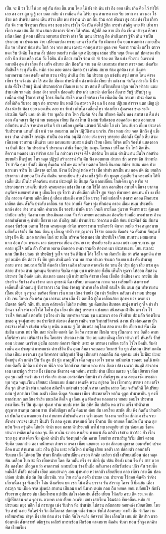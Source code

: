 เป็น
จะ
มี
ว่า
ไป
ให้
มา
อยู่
กัน
ต้อง
ขึ้น
ตาม
โดย
ใช้
ยัง
ทำ
ฉัน
เข้า
ถึง
ออก
เห็น
เกิด
คือ
ไว้
ทำให้
เลย
ลง
อาจ
ถูก
ดู
รู้
เอา
บอก
กลับ
นำ
เหมือน
คิด
ได้รับ
พูด
สามารถ
เคย
รับ
อยาก
คง
หา
มอง
ใช่
ช่วย
พอ
สำหรับ
แสดง
เดิน
สร้าง
เสีย
พบ
ทำงาน
น่า
แก่
กิน
ร่วม
ควร
พัฒนา
สูง
ถาม
ส่ง
เริ่ม
เกี่ยวกับ
จัด
รวม
พิจารณา
เรียน
ตรง
ชอบ
ผ่าน
เข้าใจ
นั่ง
เปิด
ต่อไป
รู้สึก
กระทำ
สำคัญ
ตาย
ฟัง
เพิ่ม
ยา
เรียก
หมด
เล่น
ซื้อ
อ่าน
เสนอ
ต้องการ
รักษา
ใส่
พร้อม
ปฏิบัติ
ลด
ขาย
มัก
ติด
เขียน
ประชุม
ศึกษา
ผลิต
เลือก
สู่
ตอบ
เปลี่ยน
พยายาม
ประจำ
เล่า
เก็บ
นอน
ปรากฏ
ถือ
ดำเนินการ
รู้จัก
เกิน
จำเป็น
ประกอบ
พา
ประมาณ
ง่าย
เปลี่ยนแปลง
ทราบ
แทน
เชื่อ
หัน
จับ
เดินทาง
ยืน
ยอม
แตกต่าง
กลายเป็น
ยิ้ม
รอ
บริหาร
ย่อม
ต้น
ใกล้
วาง
หาย
สอน
เฉพาะ
ควบคุม
สวย
ดูแล
เจอ
จัดการ
รวมทั้ง
แก้ไข
ตรวจ
แดง
รีบ
บังคับ
โต
ขาด
สั่ง
ปล่อย
ยอมรับ
เหลือ
คุย
สนับสนุน
เสมอ
ปรับ
หยุด
ยังคง
แก้
ปกครอง
พัก
กลัว
นึก
ช่วยเหลือ
เน้น
วิ่ง
ได้ยิน
นับ
ถือว่า
สนใจ
ร้อน
ดำ
จำ
ร้อง
ตก
ปิด
แบ่ง
หัวเราะ
วิเคราะห์
หมายถึง
สุด
ต่ำ
เลี้ยง
ทิ้ง
เสร็จ
อธิบาย
เลิก
ป้องกัน
จ่าย
ชน
ค้า
เหมาะสม
ทำการ
ตรวจสอบ
ส่งเสริม
ตัดสินใจ
ระบุ
ตัด
ยื่น
หนัก
รอง
คอย
ตกลง
ติดต่อ
บ้า
เตรียม
สบาย
ห้าม
ถูกต้อง
เบา
สังเกต
หมายความ
ลอง
สงสัย
คล้าย
ชวน
เจริญ
ดำเนิน
ย้าย
ลืม
ประสบ
ลุก
แข่งขัน
สรุป
ขยาย
โดน
ดำรง
เที่ยว
ช้า
หวัง
ชม
ฆ่า
ไร้
สม
ลึก
มั่นคง
ทำหน้าที่
แต่ง
แต่งตั้ง
เงียบ
ซ้ำ
แต่งงาน
จำกัด
กล่าวถึง
ชี้
ฝึก
แปล
ตั้งใจ
เรียนรู้
พิมพ์
ประกอบด้วย
เปิดเผย
เยอะ
ซา
สอบ
ตี
เปรียบเทียบ
ปลูก
พอใจ
ทำลาย
แถม
ข้าม
เอ่ย
ระ
หลับ
ส่งผล
อ้าง
หายใจ
ปลอดภัย
ประ
เก่ง
แนะนำ
ต่อเนื่อง
สื่อสาร
รับรู้
ปรับปรุง
ดูเหมือน
ต่อสู้
ให้การ
เข้าสู่
โกรธ
ยืนยัน
สำเร็จ
คาด
เรียกร้อง
เจ็บ
เพิ่มเติม
ตื่น
กระทบ
ชำระ
ติดตาม
ก่อให้เกิด
รับรอง
สนุก
ก่อ
กระจาย
บิน
พอดี
ยึด
สะดวก
ดึง
แล
ยิง
ถอน
ปฏิเสธ
สำรวจ
แตก
เชิญ
มุ่ง
ล้าง
นำเข้า
ท้อง
ย่อย
มองเห็น
ลอย
ทา
จัดทำ
เติบโต
เคลื่อนไหว
ท่องเที่ยว
คุ้มครอง
ชนะ
ระวัง
ประเมิน
จัดตั้ง
แอบ
ล่า
ลับ
ร้าย
พูดถึง
ฝาก
ไหว
เริ่มต้น
จ้าง
สิ้น
ปรึกษา
คิดถึง
หลง
สมรส
เซ
ดื่ม
ส่งออก
ดัน
หนาว
พิสูจน์
ทน
ขอบคุณ
เทียบ
ขัด
ลงโทษ
ติ
ผสม
รับผิดชอบ
สอดคล้อง
มอบ
ออกแบบ
กลับบ้าน
แน่ใจ
จำหน่าย
เสริม
ริ
ปา
เหนื่อย
ผูกพัน
แล้วแต่
วินิจฉัย
ไล่
เช่า
โอน
ขับรถ
เยี่ยม
ประสงค์
รับประทาน
แทนที่
เฝ้า
แพ้
วาด
สอบสวน
ตกใจ
ปฏิบัติงาน
ยกเว้น
เรียง
หลบ
ถ่าย
จอด
นึกถึง
สู้
แข็งแรง
ปวด
น่าสนใจ
กระตุ้น
ทำเป็น
อด
เต้น
อนุมัติ
ถวาย
เร่ง
บรรจุ
บรรยาย
เลือกตั้ง
นับถือ
สืบ
สวม
เห็นชอบ
รวบรวม
เห็นด้วย
เฉย
มอบหมาย
เหมาะ
แต่งตัว
เรียบ
เตือน
โปรด
พยัก
ร้องไห้
แสดงออก
จง
ยินดี
ฟ้อง
ก้ม
ประสาน
รี่
ปรารถนา
คำนึง
ขึ้นอยู่กับ
ลงทุน
โฆษณา
บริโภค
ชัก
ไหว้
คิดเห็น
ตีความ
ทดลอง
เผา
ทำร้าย
ฉาย
โน
กล่าวหา
เจรจา
ดีใจ
ต่อต้าน
โท
แน่น
ดำเนินงาน
มั่นใจ
ก่อสร้าง
ขยายตัว
ฟื้นฟู
แย่
โทร
หลุด
ปฏิรูป
สร้างสรรค์
ทัน
ดับ
พึง
ตอบแทน
ลำบาก
ซัก
เคารพ
ชิน
ก้าวหน้า
โซ
กำจัด
คุม
ปรับตัว
มีอายุ
ตื่นเต้น
ขอโทษ
ตะ
ขยับ
ทดสอบ
โชคดี
ยินยอม
สมัคร
สะสม
ทอด
ป่วย
แสวงหา
จารึก
โย
เด็ดขาด
ตะโกน
กังวล
ยิ่งใหญ่
หล่อ
คว้า
เบื่อ
ทำท่า
ตกเป็น
ลบ
กอด
ถัด
ล้ม
ยกเลิก
ปราศจาก
ถ่ายทอด
ปัก
สั่น
ตัดสิน
จดทะเบียน
ขับ
ค้าง
แข็ง
รู้ตัว
หัก
พูดคุย
สูญเสีย
ริน
ตระหนัก
ได้ที่
เฉลี่ย
เติม
เป็นไร
เดือดร้อน
อบรม
ประพฤติ
ชิง
สิ้นสุด
กัด
แลกเปลี่ยน
ใกล้เคียง
ผูก
หารือ
จา
ประกอบการ
บาดเจ็บ
นับว่า
ครอบครอง
แข่ง
เบิก
เห
สบ
ใช้ได้
ลาก
ออกเสียง
สบายใจ
ชี้แจง
ยากจน
อนุรักษ์
เผยแพร่
ส่าย
ชู
เชื่อมโยง
ยุ่ง
ชื่อว่า
ด่า
คัดเลือก
เสียใจ
สูบ
จำคุก
พิพากษา
ทดแทน
ย้ำ
งง
เชื่อมั่น
ลาออก
ค้นพบ
หลีกเลี่ยง
กู้
เสื่อม
เข้มแข็ง
อาย
มีชื่อ
บรรลุ
ไหม้
แปลกใจ
สงสาร
คลอด
ฝึกอบรม
เกลียด
ซ่อน
สังกัด
ประดับ
เคลื่อน
รบ
จ้อง
อาบน้ำ
จัดหา
พุ่ง
พักผ่อน
ครอง
เชื่อม
หมุน
ประหยัด
แกล้ง
ส่อง
ย่าง
บาน
พลิก
คำนวณ
ฝัง
รองรับ
บำบัด
บวก
โจมตี
กระโดด
วุ่นวาย
จัดสรร
แวะ
คุ้นเคย
ปกป้อง
เผชิญ
จัดงาน
เผย
ประเมินผล
ถอด
จัก
หิว
อพยพ
ตอบสนอง
ต้อนรับ
ร่วมมือ
กระทำการ
อ้วน
ออกกำลังกาย
ดุ
กำกับ
ซื้อขาย
เดา
บังเอิญ
สลับ
ปราบปราม
ว่าความ
ลงมือ
ย้อน
ประพันธ์
ต้ม
สับสน
สนอง
ซับซ้อน
อดทน
ใช้งาน
ครอบคลุม
สำนึก
พระราชทาน
ระมัดระวัง
ค้นหา
ยกมือ
ร่วง
สนุกสนาน
ผลักดัน
เข้าถึง
ลั่น
ล้อม
ซ้อน
ยุ
เลี้ยงดู
ทำตัว
ทำบุญ
เกรง
ใช้จ่าย
ตกแต่ง
ขัดแย้ง
จด
คัดค้าน
จับกุม
ขี่
บำรุง
ยืด
อิ่ม
เผลอ
ยกย่อง
โผล่
สะ
หมั้น
บริจาค
ร้องเพลง
ปน
ประทับใจ
เวียน
ทบทวน
ผสมผสาน
แจก
อ้อม
ก้อง
ทรมาน
เลว
ชอบธรรม
เยือน
อำนวย
เงย
ประทับ
ระงับ
ฉลอง
แย่ง
ถอย
รบกวน
ขุด
คลาย
ภูมิใจ
ถนัด
ลัก
ทักทาย
พลาด
ผิดพลาด
เหมา
รวมตัว
ต้องหา
เมา
ประสานงาน
โยน
ทะเลาะ
แกม
บันเทิง
ปลอม
ขำ
ประดิษฐ์
จูงใจ
จาง
ชิด
ตีพิมพ์
โค้ง
ใส่ใจ
จม
ผิดหวัง
ซึม
ฮา
ตรัส
หงุดหงิด
ถ่ายรูป
ละเมิด
ผัด
ต่อว่า
ขัง
บีบ
บูชา
ดำเนินคดี
วาน
ทอ
สวด
ทำเอา
จำแนก
ร้องขอ
แฝง
คัด
ชำนาญ
กลาย
ขวาง
สอบถาม
รับใช้
ค้นคว้า
เกี่ยว
เฉลิม
เสียดาย
คาดหวัง
ย่อ
ซาน
อึ้ง
ปรุง
ปลุก
เลีย
แซม
ดูด
สลาย
สำรอง
สาน
อุดหนุน
รับทราบ
รับผิด
คลุม
ยุบ
แพร่หลาย
ยั่งยืน
เห็นใจ
พูดจา
ให้ออก
สืบสวน
ประหาร
ยืม
อึดอัด
แล่น
ล้มเหลว
แถลง
ยุติ
แปร
ชะงัก
ค้าขาย
เอื้อม
เชื่อถือ
ส่งเสียง
เคาะ
กระซิบ
มั่น
ประท้วง
รับจ้าง
ค้น
เข้าหา
ตาก
อุทธรณ์
ฉีด
เปรียบ
ขาดแคลน
กวาด
จอง
เตรียมตัว
สงเคราะห์
เคลื่อนที่
เพิกถอน
ขู่
รับราชการ
เว้น
ซ้อม
รำคาญ
ท้าทาย
เอื้อ
เสียที
ตามใจ
กั้น
แนบ
อุ่น
บริหารงาน
เปื้อน
เอียง
กุ
กรุณา
ขอร้อง
พึ่งพา
เซ็น
แลก
เถียง
ว่ายน้ำ
อุ้ม
เน่า
รังเกียจ
หลับตา
อ้า
หอบ
ประมูล
เป่า
เจน
โกหก
อัด
แค้น
กุม
เอาชนะ
เสพ
เผื่อ
รั่ว
ตอบโต้
กู้ยืม
เคลื่อนย้าย
สุภาพ
บวช
ครอบงำ
บันดาล
ก่อตั้ง
กลืน
ยัน
แบก
คล้ายคลึง
ได้เสีย
เหยียบ
จูบ
ดัดแปลง
สืบทอด
สะดุ้ง
แพร่
ถูกใจ
กำ
ล้ำ
อิจฉา
จงใจ
ห่ม
เอาใจใส่
โมโห
คุ้น
เลี่ยง
มัด
ข่มขู่
บรรเทา
แบ่งแยก
สนิทสนม
ฝ่าฝืน
เกรงใจ
ไว้วางใจ
ย้อนกลับ
ตอบรับ
รุ่งเรือง
ผ่า
ชิม
บกพร่อง
ระดม
ชุน
แนะแนว
อวด
เจ็บป่วย
ปะ
ผลัก
ร้องเรียน
ชะลอ
คุ
จุดมุ่งหมาย
ยง
ประจักษ์
ต่อรอง
สั่งการ
เพลิน
วาย
วิพากษ์วิจารณ์
สงวน
พัง
ผ่อนคลาย
ยัก
กระจ่าง
เต็มใจ
เข้มข้น
ขจัด
บุ
พนัน
ลงนาม
จู่
โฮ
หันหน้า
อนุโลม
สอด
แทง
ปัด
เปียก
แผ่
หั่น
เช็ด
ข่มขืน
แขวน
หย่า
ฟื้น
สละ
ห่วงใย
ตกต่ำ
ฉีก
อิง
รื้อ
กระแทก
ฝึกฝน
ทะลุ
เป็นกลาง
กาง
ยึดถือ
อาสา
เก็บรักษา
เตะ
เสริมสร้าง
ขืน
โดยสาร
ประคอง
หล่น
ว่าย
อบ
แสบ
เอ็นดู
เลี้ยว
ทำนา
ทวี
หันหลัง
รักษ์
ออม
บ่งบอก
เลวร้าย
มุ่งมั่น
ละลาย
ก่อการ
พึมพำ
เพาะ
งด
บรรเลง
เหยียด
ระลึก
ไว้ใจ
ยึดมั่น
รับคำ
เหม็น
อม
ประยุกต์
แทรกแซง
ดำรงชีวิต
ฝืน
อุดม
ลืมตา
รอบคอบ
วิพากษ์
จีบ
ทูล
สั่งสอน
เสิร์ฟ
กดดัน
ปลด
เทียม
พรรณนา
ลูบ
รักษาการ
เผชิญหน้า
ฟังดู
เทียบเท่า
กลมกลืน
ล้น
คุกคาม
แย้ง
โมฆียะ
ปะทะ
ยืดหยุ่น
ดัก
แก่ตัว
ปีน
รัด
สูด
บัง
นุ่ง
ภาคภูมิใจ
เด็ด
หนุน
เอาใจ
ขมวด
หนักแน่น
รอคอย
ชดใช้
แต่งกาย
ติดตั้ง
นึกคิด
แช่
ปราบ
พินิจ
ราด
วิตกกังวล
สมทบ
หวง
ท่อง
ลังเล
เปล่ง
ผนวก
สมมุติ
สารภาพ
เอน
เพาะปลูก
ร่ำรวย
ปิ้ง
เข้มงวด
ขัดขวาง
ดม
หย่อน
กระชับ
ต้าน
เปี่ยม
ชดเชย
จุ
ปลื้ม
เยียวยา
ห้อย
อุด
รุม
กดขี่
จดจำ
สมา
เร่งรัด
เร้า
สะกด
อาสาสมัคร
คืบหน้า
ตำ
สันนิษฐาน
ลาด
สะดุด
เซ็ง
กระชาก
ทุบ
ทรุด
หมุนเวียน
เสียสละ
เลียนแบบ
ส่งมอบ
เด่นชัด
หวน
อยู่รอด
โยง
เชี่ยวชาญ
สรรหา
อาบ
เสร็จสิ้น
รุก
เดินหน้า
พ่น
แวดล้อม
สมัครใจ
แต่งหน้า
ขอบใจ
สาด
เคยชิน
เสวย
โอบ
จงรักภักดี
ได้เปรียบ
ถล่ม
ฟู
สถาปนา
ป้อน
ลงตัว
เดือด
ดึงดูด
จ้องมอง
เพียร
ประหลาดใจ
หากิน
ดูถูก
ทำมาหากิน
รุ
คงที่
ยากลำบาก
ถกเถียง
ร่าเริง
ชนะเลิศ
ติดใจ
ถู
เลือน
ฉุด
ฟ้องร้อง
หลอกลวง
ทยอย
ชอบใจ
ประทาน
กระเทือน
ซึ้ง
ปัน
หุ้ม
ผุด
ทุ่มเท
ท่วม
พบปะ
ฟาด
ลือ
อุทิศ
ฮือ
ปกปิด
หด
ขว้าง
เกร็ง
ฆ่าตัวตาย
สูญหาย
ขาดทุน
ถนอม
ขาน
บังคับบัญชา
กลั้น
คิดมาก
ต่อย
สับ
เอาเรื่อง
สะบัด
เย็บ
พิง
กีดกัน
ปวดหัว
เส
บังเกิด
ย่น
แตกแยก
ง่วง
ถ่ายภาพ
ค้ำประกัน
ลวง
คว่ำ
ละเลย
จ้างงาน
หาเรื่อง
ซักถาม
เข็น
รวบ
สังหาร
เจาะจง
เต้นรำ
ฟื้นตัว
รั้ง
ลอด
ดูงาน
สวดมนต์
โกง
ชักชวน
ซับ
ตาบอด
โบกมือ
บัน
พาด
ลุย
แย้ม
วิตก
ครุ่นคิด
โต้แย้ง
จำนำ
พอง
หลาก
ค้าประเวณี
หาไม่
ทบ
ผจญภัย
เท่
ขุ่น
ซ่อมแซม
ชี้ขาด
ทำนาย
เพลิดเพลิน
ดอง
จุน
ซัด
หาเงิน
ระบาด
หาเสียง
พ่ายแพ้
ลัด
แก้ตัว
เข้าข้าง
ก้าวร้าว
ยั่ว
เรือง
ซวย
หุง
ทาย
เคี้ยว
จิ้ม
คุ้มค่า
ดำน้ำ
ผัน
ร้องทุกข์
หวั่น
คลาน
โยกย้าย
สรรเสริญ
ริเริ่ม
เชียร์
ครอบ
รับมือ
บอกกล่าว
ตอง
หนักหนา
อำพราง
กรอง
เมื่อย
แยกแยะ
งอ
ชง
ลักลอบ
ผูกขาด
ออมทรัพย์
เปรม
ล็อค
แนะ
ต้านทาน
แปะ
กรีด
กู้เงิน
เยาะ
หวั่นไหว
บำเพ็ญ
เสียบ
ขอตัว
เกา
ปล่อยตัว
ออกกำลัง
รับแขก
เล็ง
โต้ตอบ
ปั่น
ทำตา
ฝึกหัด
แปรเปลี่ยน
กรอก
คึกคัก
เหลียว
บ่งชี้
เปรียบเสมือน
พ้อง
หลุดพ้น
เคลือบ
โบก
ชะ
หิ้ว
เบื่อหน่าย
โดด
ยัด
หมั่น
ตรึง
ธร
ภักดี
ชุ่ม
ปล้น
ปิดบัง
ผ่อน
รีด
ทึ่ง
สรร
ฉวย
สิง
หลงใหล
เกื้อกูล
แว่ว
คาดการณ์
ลงทะเบียน
ร้าง
ยื่นมือ
กลั่นกรอง
สลับซับซ้อน
ปลิว
คับ
ซาบซึ้ง
หมั่นไส้
ตั้งตัว
ทอดทิ้ง
เฮือก
มอบอำนาจ
งอน
มุ่งหมาย
หวาดกลัว
เสียเปรียบ
คลอ
เหี่ยว
กระเด็น
ปลดปล่อย
ปะปน
นั่งเล่น
ยิน
เกี่ยวพัน
วาบ
โรย
สะกิด
ส่งตัว
ประชด
เวน
ประจวบ
ใช้สอย
ตื่นตัว
ว่าจ้าง
เกี่ยวเนื่อง
จูง
พึงพอใจ
โค่น
ตึงเครียด
บด
เซล
โน้ม
ลื่น
บรรจง
รัน
สำราญ
โคจร
บี้
ยิ้มแย้ม
เคือง
กระตุก
รม
เบียด
จรด
มุ่งหน้า
สาบาน
เป็นลม
แคร์
นินทา
เหม่อ
กลบ
ถีบ
หยอด
ยอน
เปลี่ยนใจ
กักขัง
เรียงราย
อุปการะ
ข่ม
เสื่อมโทรม
แบ่งปัน
ขัดใจ
ผ่อนผัน
สั่งซื้อ
เพี้ยน
ให้อภัย
ควบ
ดีด
ระแวง
กัก
ปฏิบัติธรรม
รอน
รุกราน
อวยพร
เอาเปรียบ
กะพริบ
เขย่า
เล่าเรียน
โน้มน้าว
ขับเคลื่อน
หมัก
อำ
ประนอม
พยุง
หลีก
ไต่
กราบทูล
เพ่ง
รับปาก
หึง
ผ่านพ้น
ไต่สวน
กลับกลาย
ถอยหลัง
เบียดเบียน
โหย
จิบ
สาป
หงาย
รักใคร่
ร่ำ
จิก
ถือโอกาส
ปกคลุม
คลั่ง
จำนอง
ขับไล่
ล้อมรอบ
วางตัว
ลิ้ม
จำกัดความ
เตรียมพร้อม
ชำรุด
นึ่ง
เย้ย
ย้อม
ล่วง
รำลึก
จับใจ
ตะลึง
อัศจรรย์
ป้อง
เลื่อมใส
เบน
ถัก
ปิดปาก
แซว
ย้อนหลัง
สังเคราะห์
อธิษฐาน
เคลียร์
แทรกซ้อน
ฝึกซ้อม
คาดหมาย
คิดค้น
จับตา
ทอน
ชักจูง
ตกค้าง
พิศ
เรียบเรียง
